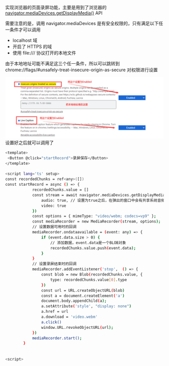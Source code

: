实现浏览器的页面录屏功能，主要是用到了浏览器的[navigator.mediaDevices.getDisplayMedia()](https://developer.mozilla.org/zh-CN/docs/Web/API/MediaDevices/getDisplayMedia) API

需要注意的是，调用 navigator.mediaDevices 是有安全权限的，只有满足以下任一条件才可以调用

-   localhost 域
-   开启了 HTTPS 的域
-   使用 file:/// 协议打开的本地文件

由于本地地址可能不满足这三个任一条件，所以可以跳转到 chrome://flags/#unsafely-treat-insecure-origin-as-secure 对权限进行设置

![图片](./picture//p1.png)
设置好之后就可以调用了

```bash
<template>
 <Button @click="startRecord">录屏保存</Button>
</template>

<script lang='ts' setup>
const recordedChunks = ref<any>([])
const startRecord = async () => {
            recordedChunks.value = []
            const stream = await navigator.mediaDevices.getDisplayMedia({
                audio: true, // 设置为true之后，在弹出的窗口中会有共享系统音频的选择框
                video: true
            })
            const options = { mimeType: "video/webm; codecs=vp9" };　　// 设置编码格式
            const mediaRecorder = new MediaRecorder(stream, options);　　　　　// 初始化MediaRecorder实例
            // 设置数据可用时的回调
            mediaRecorder.ondataavailable = (event: any) => {
                if (event.data.size > 0) {
                    // 添加数据，event.data是一个BLOB对象
                    recordedChunks.value.push(event.data);
                }
            }
            // 设置录屏结束时的回调
            mediaRecorder.addEventListener('stop',  () => {
                const blob = new Blob(recordedChunks.value, {
                    type: recordedChunks.value[0].type
                })
                const url = URL.createObjectURL(blob)
                const a = document.createElement('a')
                document.body.appendChild(a);
                a.setAttribute('style', "display: none")
                a.href = url
                a.download = 'video.webm'
                a.click()
                window.URL.revokeObjectURL(url);
            })
            mediaRecorder.start();
        }


<script>


```
